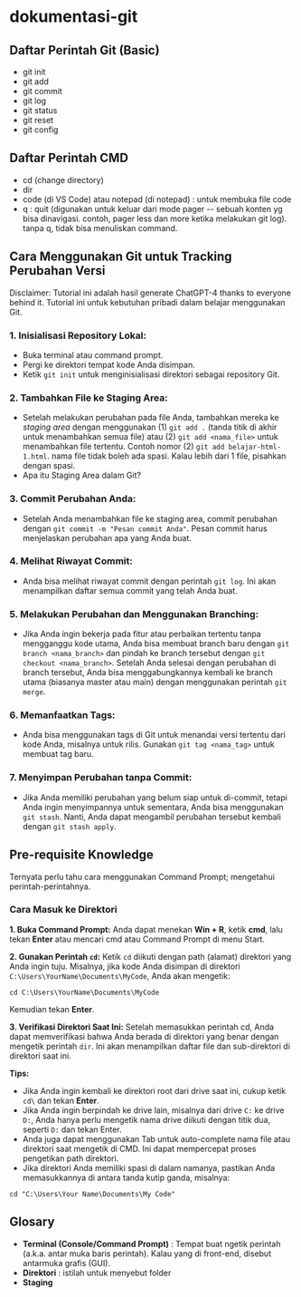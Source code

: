 # dokumentasi-git

## Daftar Perintah Git (Basic)
- git init
- git add
- git commit
- git log
- git status
- git reset
- git config

## Daftar Perintah CMD
- cd (change directory)
- dir
- code <nama file> (di VS Code) atau notepad <nama file> (di notepad) : untuk membuka file code
- q : quit (digunakan untuk keluar dari mode pager -- sebuah konten yg bisa dinavigasi. contoh, pager less dan more ketika melakukan git log). tanpa q, tidak bisa menuliskan command.

## Cara Menggunakan Git untuk Tracking Perubahan Versi
Disclaimer: Tutorial ini adalah hasil generate ChatGPT-4 thanks to everyone behind it. Tutorial ini untuk kebutuhan pribadi dalam belajar menggunakan Git.

### 1. Inisialisasi Repository Lokal:

- Buka terminal atau command prompt.
- Pergi ke direktori tempat kode Anda disimpan.
- Ketik ```git init``` untuk menginisialisasi direktori sebagai repository Git.

### 2. Tambahkan File ke Staging Area:

- Setelah melakukan perubahan pada file Anda, tambahkan mereka ke _staging area_ dengan menggunakan (1)  ```git add .``` (tanda titik di akhir untuk menambahkan semua file) atau (2)  ```git add <nama_file>``` untuk menambahkan file tertentu. Contoh nomor (2) ```git add belajar-html-1.html```. nama file tidak boleh ada spasi. Kalau lebih dari 1 file, pisahkan dengan spasi.
- Apa itu Staging Area dalam Git?

### 3. Commit Perubahan Anda:

- Setelah Anda menambahkan file ke staging area, commit perubahan dengan ```git commit -m "Pesan commit Anda"```. Pesan commit harus menjelaskan perubahan apa yang Anda buat.

### 4. Melihat Riwayat Commit:

- Anda bisa melihat riwayat commit dengan perintah ```git log```. Ini akan menampilkan daftar semua commit yang telah Anda buat.

### 5. Melakukan Perubahan dan Menggunakan Branching:

- Jika Anda ingin bekerja pada fitur atau perbaikan tertentu tanpa mengganggu kode utama, Anda bisa membuat branch baru dengan ```git branch <nama_branch>``` dan pindah ke branch tersebut dengan ```git checkout <nama_branch>```.
Setelah Anda selesai dengan perubahan di branch tersebut, Anda bisa menggabungkannya kembali ke branch utama (biasanya master atau main) dengan menggunakan perintah ```git merge```.

### 6. Memanfaatkan Tags:

- Anda bisa menggunakan tags di Git untuk menandai versi tertentu dari kode Anda, misalnya untuk rilis. Gunakan ```git tag <nama_tag>``` untuk membuat tag baru.

### 7. Menyimpan Perubahan tanpa Commit:

- Jika Anda memiliki perubahan yang belum siap untuk di-commit, tetapi Anda ingin menyimpannya untuk sementara, Anda bisa menggunakan ```git stash```. Nanti, Anda dapat mengambil perubahan tersebut kembali dengan ```git stash apply```.

## Pre-requisite Knowledge
Ternyata perlu tahu cara menggunakan Command Prompt; mengetahui perintah-perintahnya. 

### Cara Masuk ke Direktori

**1. Buka Command Prompt:**
Anda dapat menekan **Win + R**, ketik **cmd**, lalu tekan **Enter** atau mencari cmd atau Command Prompt di menu Start.

**2. Gunakan Perintah ```cd```:**
Ketik ```cd``` diikuti dengan path (alamat) direktori yang Anda ingin tuju. Misalnya, jika kode Anda disimpan di direktori ```C:\Users\YourName\Documents\MyCode```, Anda akan mengetik:

```
cd C:\Users\YourName\Documents\MyCode
```
Kemudian tekan **Enter**.

**3. Verifikasi Direktori Saat Ini:**
Setelah memasukkan perintah cd, Anda dapat memverifikasi bahwa Anda berada di direktori yang benar dengan mengetik perintah ```dir```. Ini akan menampilkan daftar file dan sub-direktori di direktori saat ini.

**Tips:**
- Jika Anda ingin kembali ke direktori root dari drive saat ini, cukup ketik ```cd\``` dan tekan **Enter**.
- Jika Anda ingin berpindah ke drive lain, misalnya dari drive ```C:``` ke drive ```D:```, Anda hanya perlu mengetik nama drive diikuti dengan titik dua, seperti ```D:``` dan tekan Enter.
- Anda juga dapat menggunakan Tab untuk auto-complete nama file atau direktori saat mengetik di CMD. Ini dapat mempercepat proses pengetikan path direktori.
- Jika direktori Anda memiliki spasi di dalam namanya, pastikan Anda memasukkannya di antara tanda kutip ganda, misalnya:
```
cd "C:\Users\Your Name\Documents\My Code"
```
###

## Glosary
- **Terminal (Console/Command Prompt)** : Tempat buat ngetik perintah (a.k.a. antar muka baris perintah). Kalau yang di front-end, disebut antarmuka grafis (GUI).
- **Direktori** : istilah untuk menyebut folder
- **Staging**

